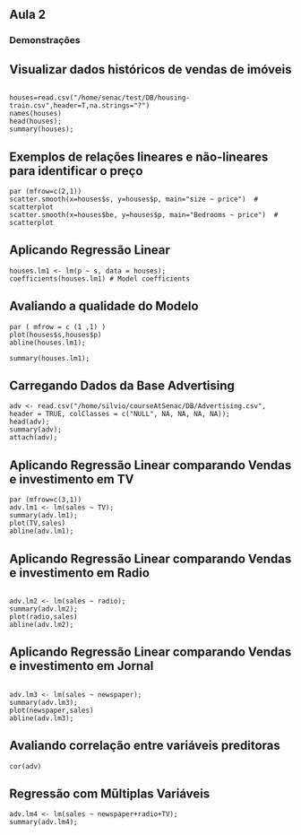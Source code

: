 ## Aula 2

### Demonstrações

## Visualizar dados históricos de vendas de imóveis
```

houses=read.csv("/home/senac/test/DB/housing-train.csv",header=T,na.strings="?")
names(houses)
head(houses);
summary(houses);
```

## Exemplos de relações lineares e não-lineares para identificar o preço
```
par (mfrow=c(2,1))
scatter.smooth(x=houses$s, y=houses$p, main="size ~ price")  # scatterplot
scatter.smooth(x=houses$be, y=houses$p, main="Bedrooms ~ price")  # scatterplot
```

## Aplicando Regressão Linear

```
houses.lm1 <- lm(p ~ s, data = houses);
coefficients(houses.lm1) # Model coefficients
```

## Avaliando a qualidade do Modelo
```
par ( mfrow = c (1 ,1) )
plot(houses$s,houses$p)
abline(houses.lm1);

summary(houses.lm1);
```


## Carregando Dados da Base Advertising
```
adv <- read.csv("/home/silvio/courseAtSenac/DB/Advertising.csv", header = TRUE, colClasses = c("NULL", NA, NA, NA, NA)); 
head(adv);
summary(adv);
attach(adv);
```

## Aplicando Regressão Linear comparando Vendas e investimento em TV
```
par (mfrow=c(3,1))
adv.lm1 <- lm(sales ~ TV);
summary(adv.lm1);
plot(TV,sales)
abline(adv.lm1);

```

## Aplicando Regressão Linear comparando Vendas e investimento em Radio
```

adv.lm2 <- lm(sales ~ radio);
summary(adv.lm2);
plot(radio,sales)
abline(adv.lm2);

```

## Aplicando Regressão Linear comparando Vendas e investimento em Jornal
```

adv.lm3 <- lm(sales ~ newspaper);
summary(adv.lm3);
plot(newspaper,sales)
abline(adv.lm3);
```

## Avaliando correlação entre variáveis preditoras
```
cor(adv)
```

## Regressão com Mũltiplas Variáveis
```
adv.lm4 <- lm(sales ~ newspaper+radio+TV);
summary(adv.lm4);
```
